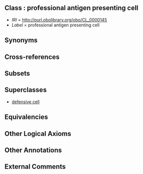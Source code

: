 
## Class : professional antigen presenting cell

 * *IRI* = http://purl.obolibrary.org/obo/CL_0000145
 * *Label* = professional antigen presenting cell

## Synonyms


## Cross-references


## Subsets


## Superclasses

 * [defensive cell](../../CL/73/CL_0000473.md)

## Equivalencies


## Other Logical Axioms


## Other Annotations


## External Comments


